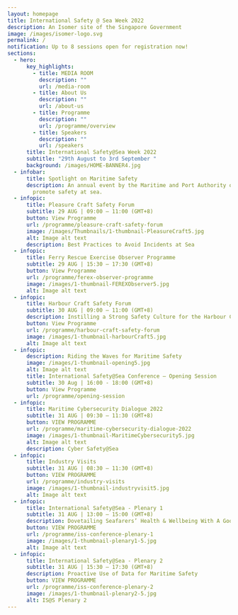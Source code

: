 ```yaml
---
layout: homepage
title: International Safety @ Sea Week 2022
description: An Isomer site of the Singapore Government
image: /images/isomer-logo.svg
permalink: /
notification: Up to 8 sessions open for registration now!
sections:
  - hero:
      key_highlights:
        - title: MEDIA ROOM
          description: ""
          url: /media-room
        - title: About Us
          description: ""
          url: /about-us
        - title: Programme
          description: ""
          url: /programme/overview
        - title: Speakers
          description: ""
          url: /speakers
      title: International Safety@Sea Week 2022
      subtitle: "29th August to 3rd September "
      background: /images/HOME-BANNER4.jpg
  - infobar:
      title: Spotlight on Maritime Safety
      description: An annual event by the Maritime and Port Authority of Singapore to
        promote safety at sea.
  - infopic:
      title: Pleasure Craft Safety Forum
      subtitle: 29 AUG | 09:00 – 11:00 (GMT+8)
      button: View Programme
      url: /programme/pleasure-craft-safety-forum
      image: /images/Thumbnails/1-thumbnail-PleasureCraft5.jpg
      alt: Image alt text
      description: Best Practices to Avoid Incidents at Sea
  - infopic:
      title: Ferry Rescue Exercise Observer Programme
      subtitle: 29 AUG | 15:30 – 17:30 (GMT+8)
      button: View Programme
      url: /programme/ferex-observer-programme
      image: /images/1-thumbnail-FEREXObserver5.jpg
      alt: Image alt text
  - infopic:
      title: Harbour Craft Safety Forum
      subtitle: 30 AUG | 09:00 – 11:00 (GMT+8)
      description: Instilling a Strong Safety Culture for the Harbour Craft Industry
      button: View Programme
      url: /programme/harbour-craft-safety-forum
      image: /images/1-thumbnail-harbourCraft5.jpg
      alt: Image alt text
  - infopic:
      description: Riding the Waves for Maritime Safety
      image: /images/1-thumbnail-opening5.jpg
      alt: Image alt text
      title: International Safety@Sea Conference – Opening Session
      subtitle: 30 Aug | 16:00 - 18:00 (GMT+8)
      button: View Programme
      url: /programme/opening-session
  - infopic:
      title: Maritime Cybersecurity Dialogue 2022
      subtitle: 31 AUG | 09:30 – 11:30 (GMT+8)
      button: VIEW PROGRAMME
      url: /programme/maritime-cybersecurity-dialogue-2022
      image: /images/1-thumbnail-MaritimeCybersecurity5.jpg
      alt: Image alt text
      description: Cyber Safety@Sea
  - infopic:
      title: Industry Visits
      subtitle: 31 AUG | 08:30 – 11:30 (GMT+8)
      button: VIEW PROGRAMME
      url: /programme/industry-visits
      image: /images/1-thumbnail-industryvisit5.jpg
      alt: Image alt text
  - infopic:
      title: International Safety@Sea - Plenary 1
      subtitle: 31 AUG | 13:00 – 15:00 (GMT+8)
      description: Dovetailing Seafarers’ Health & Wellbeing With A Good Safety Culture
      button: VIEW PROGRAMME
      url: /programme/iss-conference-plenary-1
      image: /images/1-thumbnail-plenary1-5.jpg
      alt: Image alt text
  - infopic:
      title: International Safety@Sea - Plenary 2
      subtitle: 31 AUG | 15:30 – 17:30 (GMT+8)
      description: Proactive Use of Data for Maritime Safety
      button: VIEW PROGRAMME
      url: /programme/iss-conference-plenary-2
      image: /images/1-thumbnail-plenary2-5.jpg
      alt: IS@S Plenary 2
---
```

